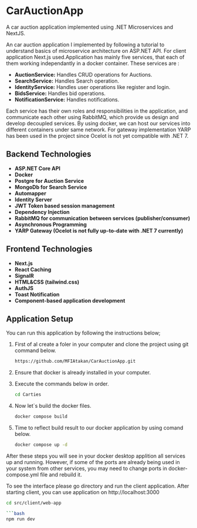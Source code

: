 # CarAuctionApp
A car auction application implemented using .NET Microservices and NextJS.

An car auction application I implemented by following a tutorial to understand basics of microservice architecture on ASP.NET API. For client application Next.js used.Application has mainly five services, 
that each of them working independantly in a docker container. These services are : 

- **AuctionService:** Handles CRUD operations for Auctions.
- **SearchService:** Handles Search operation.
- **IdentityService:** Handles user operations like register and login.
- **BidsService:** Handles bid operations.
- **NotificationService:** Handles notifications.


 Each service has their own roles and responsibilities in the application, and communicate each other using RabbitMQ, which provide us design and develop decoupled services. By using docker, we can host
 our services into different containers under same network. For gateway implementation YARP has been used in the project since Ocelot is not yet compatible with .NET 7.

Backend Technologies
----------------------

- **ASP.NET Core API**
- **Docker**
- **Postgre for Auction Service**
- **MongoDb for Search Service**
- **Automapper**
- **Identity Server**
- **JWT Token based session management**
- **Dependency Injection**
- **RabbitMQ for communication between services (publisher/consumer)**
- **Asynchronous Programming**
- **YARP Gateway (Ocelot is not fully up-to-date with .NET 7 currently)**

Frontend Technologies
----------------------
- **Next.js**
- **React Caching**
- **SignalR**
- **HTML&CSS (tailwind.css)**
- **AuthJS**
- **Toast Notification**
- **Component-based application development**


Application Setup 
------------------
You can run this application by following the instructions below;

1) First of al create a foler in your computer and clone the project using git command below.
   ```bash
   https://github.com/MFIAtakan/CarAuctionApp.git
2) Ensure that docker is already installed in your computer.
3) Execute the commands below in order.
   
   ```bash
   cd Carties
4) Now let`s build the docker files.
   ```bash
   docker compose build
5) Time to reflect build result to our docker application by using comand below.
   ```bash
   docker compose up -d

After these steps you will see in your docker desktop applition all services up and running. However, if some of the ports are already being used in your system from other services, you may need
to change ports in docker-compose.yml file and rebuild it.

To see the interface please go directory and run the client application. After starting client, you can use application on http://localhost:3000

  ```bash
  cd src/client/web-app

  ```bash
  npm run dev

